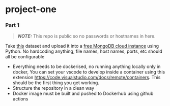 # project-one

### Part 1

> **_NOTE:_**  This repo is public so no passwords or hostnames in here.

Take [this](http://openrecipes.s3.amazonaws.com/openrecipes.txt) dataset and upload it into a [free MongoDB cloud instance](https://www.mongodb.com/free-cloud-database) using Python. No hardcoding anything, file names, host names, ports, etc should all be configurable

  - Everything needs to be dockerised, no running anything locally only in docker, You can set your vscode to develop inside a container using this extension https://code.visualstudio.com/docs/remote/containers. This should be the first thing you get working.
  - Structure the repository in a clean way
  - Docker image must be built and pushed to Dockerhub using github actions

